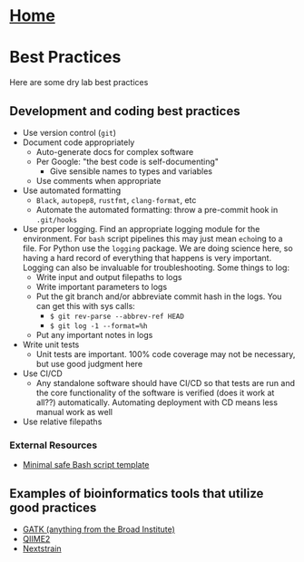 # [Home](../README.md)
# Best Practices

Here are some dry lab best practices

## Development and coding best practices

* Use version control (`git`)
* Document code appropriately
  * Auto-generate docs for complex software
  * Per Google: "the best code is self-documenting"
    * Give sensible names to types and variables
  * Use comments when appropriate
* Use automated formatting
  * `Black`, `autopep8`, `rustfmt`, `clang-format`, etc
  * Automate the automated formatting: throw a pre-commit hook in `.git/hooks`
* Use proper logging. Find an appropriate logging module for the environment. For `bash` script pipelines this may just mean `echo`ing to a file. For Python use the `logging` package. We are doing science here, so having a hard record of everything that happens is very important. Logging can also be invaluable for troubleshooting. Some things to log:
  * Write input and output filepaths to logs
  * Write important parameters to logs
  * Put the git branch and/or abbreviate commit hash in the logs. You can get this with sys calls:
    * `$ git rev-parse --abbrev-ref HEAD`
    * `$ git log -1 --format=%h`
  * Put any important notes in logs
* Write unit tests
  * Unit tests are important. 100% code coverage may not be necessary, but use good judgment here
* Use CI/CD
  * Any standalone software should have CI/CD so that tests are run and the core functionality of the software is verified (does it work at all??) automatically. Automating deployment with CD means less manual work as well
* Use relative filepaths

### External Resources
* [Minimal safe Bash script template](https://betterdev.blog/minimal-safe-bash-script-template/)

## Examples of bioinformatics tools that utilize good practices
* [GATK (anything from the Broad Institute)](https://github.com/broadinstitute/gatk)
* [QIIME2](https://github.com/qiime2/qiime2)
* [Nextstrain](https://github.com/nextstrain)
